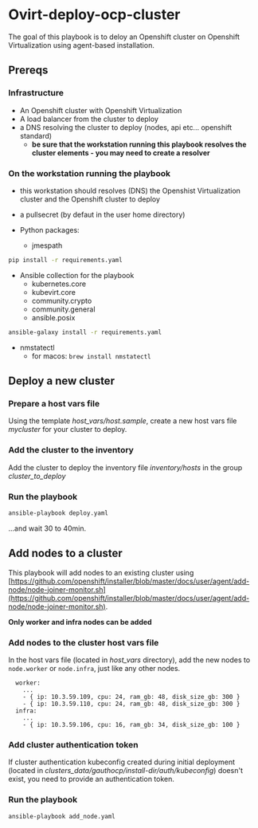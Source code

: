 # Ovirt-deploy-ocp-cluster
The goal of this playbook is to deloy an Openshift cluster on Openshift Virtualization using agent-based installation.

## Prereqs

### Infrastructure
- An Openshift cluster with Openshift Virtualization
- A load balancer from the cluster to deploy
- a DNS resolving the cluster to deploy (nodes, api etc... openshift standard)
  - **be sure that the workstation running this playbook resolves the cluster elements - you may need to create a resolver**

### On  the workstation running the playbook
- this workstation should resolves (DNS) the Openshist Virtualization cluster and the Openshift cluster to deploy
- a pullsecret (by defaut in the user home directory)

- Python packages:
  - jmespath
```bash
pip install -r requirements.yaml
```

- Ansible collection for the playbook
  - kubernetes.core                          
  - kubevirt.core 
  - community.crypto 
  - community.general
  - ansible.posix
```bash
ansible-galaxy install -r requirements.yaml
```

- nmstatectl
  - for macos: `brew install nmstatectl`

## Deploy a new cluster

### Prepare a host vars file
Using the template *host_vars/host.sample*, create a new host vars file *mycluster* for your cluster to deploy.

### Add the cluster to the inventory
Add the cluster to deploy the inventory file *inventory/hosts* in the group *cluster_to_deploy*

### Run the playbook
```bash
ansible-playbook deploy.yaml
```
...and wait 30 to 40min.

## Add nodes to a cluster
This playbook will add nodes to an existing cluster using [https://github.com/openshift/installer/blob/master/docs/user/agent/add-node/node-joiner-monitor.sh](https://github.com/openshift/installer/blob/master/docs/user/agent/add-node/node-joiner-monitor.sh).

**Only worker and infra nodes can be added**

### Add nodes to the cluster host vars file
In the host vars file (located in *host_vars* directory), add the new nodes to `node.worker` or `node.infra`, just like any other nodes.
```
  worker:
    ...    
    - { ip: 10.3.59.109, cpu: 24, ram_gb: 48, disk_size_gb: 300 }
    - { ip: 10.3.59.110, cpu: 24, ram_gb: 48, disk_size_gb: 300 }
  infra:
    ...
    - { ip: 10.3.59.106, cpu: 16, ram_gb: 34, disk_size_gb: 100 }
```

### Add cluster authentication token
If cluster authentication kubeconfig  created during initial deployment (located in *clusters_data/gauthocp/install-dir/auth/kubeconfig*) doesn't exist, you need to provide an authentication token.

### Run the playbook
```bash
ansible-playbook add_node.yaml
```

